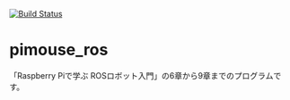 [![Build Status](https://travis-ci.org/tomokiyasutome/pimouse_ros.svg?branch=master)](https://travis-ci.org/tomokiyasutome/pimouse_ros)
# pimouse_ros
「Raspberry Piで学ぶ ROSロボット入門」の6章から9章までのプログラムです。
